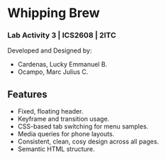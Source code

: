 
# **Whipping Brew**

### Lab Activity 3 | ICS2608 | 2ITC  

Developed and Designed by:  
* Cardenas, Lucky Emmanuel B.
* Ocampo, Marc Julius C.

## Features

* Fixed, floating header.
* Keyframe and transition usage.
* CSS-based tab switching for menu samples.
* Media queries for phone layouts.
* Consistent, clean, cosy design across all pages.
* Semantic HTML structure.
